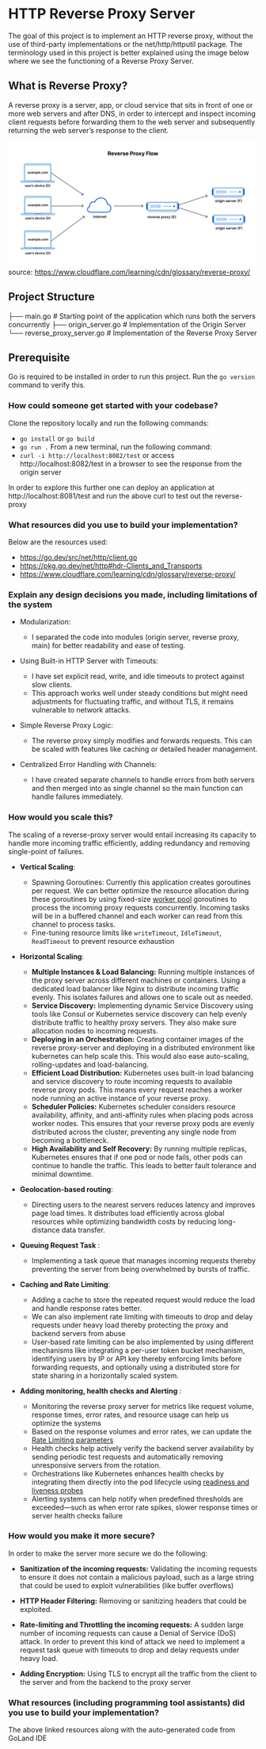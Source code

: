 # HTTP Reverse Proxy Server

The goal of this project is to implement an HTTP reverse proxy, without the use of third-party implementations or the net/http/httputil package. The terminology used in this project is better explained using the image below where we see the functioning of a Reverse Proxy Server.

## What is Reverse Proxy?

A reverse proxy is a server, app, or cloud service that sits in front of one or more web servers and after DNS, in order to intercept and inspect incoming client requests 
before forwarding them to the web server and subsequently returning the web server’s response to the client.

![img.png](img.png)
source: https://www.cloudflare.com/learning/cdn/glossary/reverse-proxy/

## Project Structure

├── main.go                 # Starting point of the application which runs both the servers concurrently
├── origin_server.go        # Implementation of the Origin Server
└── reverse_proxy_server.go # Implementation of the Reverse Proxy Server

## Prerequisite 
Go is required to be installed in order to run this project. Run the `go version` command to verify this.  

### How could someone get started with your codebase?

Clone the repository locally and run the following commands:
- `go install` or `go build`
- `go run .`
From a new terminal, run the following command:
- `curl -i http://localhost:8082/test` or access http://localhost:8082/test in a browser to see the response from the origin server

In order to explore this further one can deploy an application at http://localhost:8081/test and run the above curl
to test out the reverse-proxy

### What resources did you use to build your implementation?
Below are the resources used:
- https://go.dev/src/net/http/client.go
- https://pkg.go.dev/net/http#hdr-Clients_and_Transports
- https://www.cloudflare.com/learning/cdn/glossary/reverse-proxy/


### Explain any design decisions you made, including limitations of the system
- Modularization:
  - I separated the code into modules (origin server, reverse proxy, main) for better readability and ease of testing.

- Using  Built-in HTTP Server with Timeouts:
  - I have set explicit read, write, and idle timeouts to protect against slow clients. 
  - This approach works well under steady conditions but might need adjustments for fluctuating traffic, and without TLS, it remains vulnerable to network attacks.

- Simple Reverse Proxy Logic:
  - The reverse proxy simply modifies and forwards requests. This can be scaled with features like caching or detailed header management.

- Centralized Error Handling with Channels:
  - I have created separate channels to handle errors from both servers and then merged into as single channel so the main function can handle failures immediately.

### How would you scale this?

The scaling of a reverse-proxy server would entail increasing its capacity to handle more incoming traffic efficiently, adding redundancy and removing single-point of failures.

- **Vertical Scaling**:
    - Spawning Goroutines: Currently this application creates goroutines per request. We can better optimize the resource allocation
      during these goroutines by using fixed-size [worker pool](https://gobyexample.com/worker-pools) goroutines to process the incoming proxy requests concurrently.
      Incoming tasks will be in a buffered channel and each worker can read from this channel to process tasks.
    - Fine-tuning resource limits like `writeTimeout`, `IdleTimeout`, `ReadTimeout` to prevent resource exhaustion

- **Horizontal Scaling**:
    - **Multiple Instances & Load Balancing:** Running multiple instances of the proxy server across different machines or containers. Using a dedicated load balancer like Nginx to distribute incoming traffic evenly. This isolates failures and allows one to scale out as needed.
    - **Service Discovery:** Implementing dynamic Service Discovery using tools like Consul or Kubernetes service discovery can help evenly distribute traffic to healthy proxy servers. They also make sure allocation nodes to incoming requests. 
    - **Deploying in an Orchestration:** Creating container images of the reverse proxy-server and deploying in a distributed environment like kubernetes can help scale this. This would also ease auto-scaling, rolling-updates and load-balancing.
    - **Efficient Load Distribution:** Kubernetes uses built-in load balancing and service discovery to route incoming requests to available reverse proxy pods. This means every request reaches a worker node running an active instance of your reverse proxy. 
    - **Scheduler Policies:** Kubernetes scheduler considers resource availability, affinity, and anti-affinity rules when placing pods across worker nodes. This ensures that your reverse proxy pods are evenly distributed across the cluster, preventing any single node from becoming a bottleneck. 
    - **High Availability and Self Recovery:** By running multiple replicas, Kubernetes ensures that if one pod or node fails, other pods can continue to handle the traffic. This leads to better fault tolerance and minimal downtime.

- **Geolocation-based routing**: 
   - Directing users to the nearest servers reduces latency and improves page load times. It distributes load efficiently across global resources while optimizing bandwidth costs by reducing long-distance data transfer.

- **Queuing Request Task** :
    - Implementing a task queue that manages incoming requests thereby preventing the server from being overwhelmed by bursts of traffic.
- **Caching and Rate Limiting**:
    - Adding a cache to store the repeated request would reduce the load and handle response rates better.
    - We can also implement rate limiting with timeouts to drop and delay requests under heavy load thereby protecting the proxy and backend servers from abuse
    - User-based rate limiting can be also implemented by using different mechanisms like integrating a per-user token bucket mechanism, identifying users by IP or API key thereby enforcing limits before forwarding requests, and optionally using a distributed store for state sharing in a horizontally scaled system.

- **Adding monitoring, health checks and Alerting** :
    - Monitoring the reverse proxy server for metrics like request volume, response times, error rates, and resource usage can help us optimize the systems
    - Based on the response volumes and error rates, we can update the [Rate Limiting parameters](https://pkg.go.dev/golang.org/x/time/rate) 
    - Health checks help actively verify the backend server availability by sending periodic test requests and automatically removing unresponsive servers from the rotation.
    - Orchestrations like Kubernetes enhances health checks by integrating them directly into the pod lifecycle using [readiness and liveness probes](https://kubernetes.io/docs/concepts/configuration/liveness-readiness-startup-probes/)
    - Alerting systems can help notify when predefined thresholds are exceeded—such as when error rate spikes, slower response times or server health checks failure

### How would you make it more secure?

In order to make the server more secure we do the following:

- **Sanitization of the incoming requests:** Validating the incoming requests to ensure it does not contain a malicious payload, such as a large string that could be used to exploit vulnerabilities (like buffer overflows)

- **HTTP Header Filtering:** Removing or sanitizing headers that could be exploited.

- **Rate-limiting and Throttling the incoming requests:** A sudden large number of incoming requests can cause a Denial of Service (DoS) attack. In order to prevent this kind of attack we need to implement
  a request task queue with timeouts to drop and delay requests under heavy load.

- **Adding Encryption:** Using TLS to encrypt all the traffic from the client to the server and from the backend to the proxy server


### What resources (including programming tool assistants) did you use to build your implementation?

The above linked resources along with the auto-generated code from GoLand IDE

